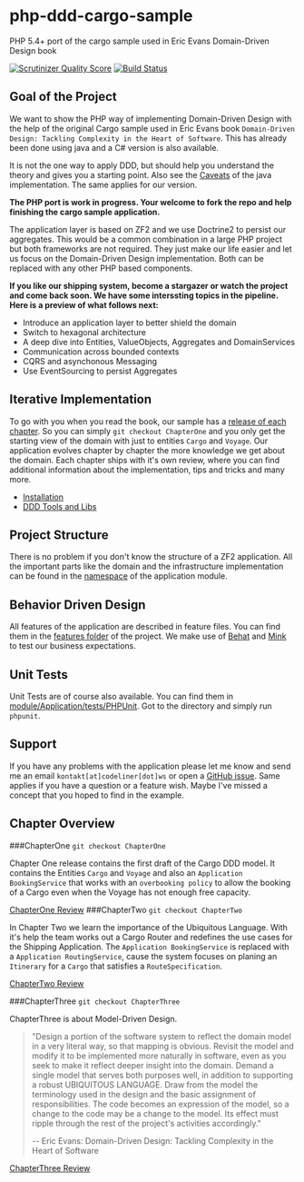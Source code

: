 php-ddd-cargo-sample
====================

PHP 5.4+ port of the cargo sample used in Eric Evans Domain-Driven Design book

[![Scrutinizer Quality Score](https://scrutinizer-ci.com/g/codeliner/php-ddd-cargo-sample/badges/quality-score.png?s=d68042d97e40904ec369e137b60a1076509298f8)](https://scrutinizer-ci.com/g/codeliner/php-ddd-cargo-sample/)
[![Build Status](https://travis-ci.org/codeliner/php-ddd-cargo-sample.png?branch=master)](https://travis-ci.org/codeliner/php-ddd-cargo-sample)

Goal of the Project
-------------------
We want to show the PHP way of implementing Domain-Driven Design with the help of
the original Cargo sample used in Eric Evans book
`Domain-Driven Design: Tackling Complexity in the Heart of Software`.
This has already been done using java and a C# version is also available.

It is not the one way to apply DDD, but should help you understand the theory
and gives you a starting point. Also see the [Caveats](http://dddsample.sourceforge.net/) of the 
java implementation. The same applies for our version. 

<b>The PHP port is work in progress. Your welcome to fork the repo and help finishing the cargo sample application.</b>

The application layer is based on ZF2 and we use Doctrine2 to persist our aggregates.
This would be a common combination in a large PHP project but both frameworks are not required. They just make our life easier and let us focus on the Domain-Driven Design implementation. Both can be replaced with any other PHP based components.

<b>If you like our shipping system, become a stargazer or watch the project and come back soon. We have some interssting topics in the pipeline. Here is a preview of what follows next:</b>

+ Introduce an application layer to better shield the domain
+ Switch to hexagonal architecture
+ A deep dive into Entities, ValueObjects, Aggregates and DomainServices
+ Communication across bounded contexts
+ CQRS and asynchonous Messaging
+ Use EventSourcing to persist Aggregates


Iterative Implementation
------------------------
To go with you when you read the book, our sample has a [release of each chapter](https://github.com/codeliner/php-ddd-cargo-sample#chapter-overview). So you can
simply `git checkout ChapterOne` and you only get the starting view of the domain
with just to entities `Cargo` and `Voyage`. Our application evolves chapter by chapter
the more knowledge we get about the domain. Each chapter ships with it's own review, where you can find additional information about the implementation, tips and tricks and many more.

+ [Installation](https://github.com/codeliner/php-ddd-cargo-sample/blob/master/docs/installation.md)
+ [DDD Tools and Libs](https://github.com/codeliner/php-ddd-cargo-sample/blob/master/docs/domain-driven-design-tools.md)

Project Structure
-----------------
There is no problem if you don't know the structure of a ZF2 application. All the important
parts like the domain and the infrastructure implementation can be found in the [namespace](https://github.com/codeliner/php-ddd-cargo-sample/tree/master/module/Application/src/Application) of the application module.

Behavior Driven Design
----------------------
All features of the application are described in feature files. You can find them in
the [features folder](https://github.com/codeliner/php-ddd-cargo-sample/tree/master/features) of the project.
We make use of [Behat](http://behat.org/) and [Mink](http://mink.behat.org/) to test our
business expectations.

Unit Tests
----------
Unit Tests are of course also available. You can find them in [module/Application/tests/PHPUnit](https://github.com/codeliner/php-ddd-cargo-sample/tree/master/module/Application/tests/PHPUnit).
Got to the directory and simply run `phpunit`.

Support
-------
If you have any problems with the application please let me know and send me an email `kontakt[at]codeliner[dot]ws` or open a [GitHub issue](https://github.com/codeliner/php-ddd-cargo-sample/issues?state=open).
Same applies if you have a question or a feature wish.
Maybe I've missed a concept that you hoped to find in the example.

Chapter Overview
----------------

###ChapterOne
`git checkout ChapterOne`

Chapter One release contains the first draft of the Cargo DDD model.
It contains the Entities `Cargo` and `Voyage` and also an `Application BookingService` that works with an `overbooking policy`
to allow the booking of a Cargo even when the Voyage has not enough free capacity.

[ChapterOne Review](https://github.com/codeliner/php-ddd-cargo-sample/blob/master/docs/ChapterOne-Review.md)
###ChapterTwo
`git checkout ChapterTwo`

In Chapter Two we learn the importance of the Ubiquitous Language. With it's help the team works out a Cargo Router and redefines the use cases for the Shipping Application. The `Application BookingService` is replaced with a `Application RoutingService`, cause the system focuses on planing an `Itinerary` for a `Cargo` that satisfies a `RouteSpecification`.

[ChapterTwo Review](https://github.com/codeliner/php-ddd-cargo-sample/blob/master/docs/ChapterTwo-Review.md)

###ChapterThree
`git checkout ChapterThree`

ChapterThree is about Model-Driven Design.

> "Design a portion of the software system to reflect the domain model in a very literal way, so that
> mapping is obvious. Revisit the model and modify it to be implemented more naturally in software,
> even as you seek to make it reflect deeper insight into the domain. Demand a single model that
> serves both purposes well, in addition to supporting a robust UBIQUITOUS LANGUAGE.
> Draw from the model the terminology used in the design and the basic assignment of responsibilities.
> The code becomes an expression of the model, so a change to the code may be a change to the
> model. Its effect must ripple through the rest of the project's activities accordingly."
>
> -- Eric Evans: Domain-Driven Design: Tackling Complexity in the Heart of Software

[ChapterThree Review](https://github.com/codeliner/php-ddd-cargo-sample/blob/master/docs/ChapterThree-Review.md)

